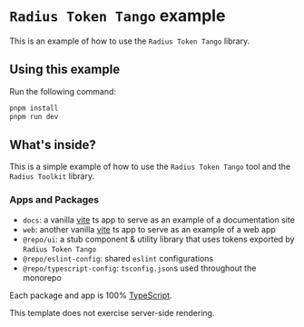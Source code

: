 # `Radius Token Tango` example

This is an example of how to use the `Radius Token Tango` library.

## Using this example

Run the following command:

```sh
pnpm install
pnpm run dev
```

## What's inside?

This is a simple example of how to use the `Radius Token Tango` tool and the `Radius Toolkit` library.

### Apps and Packages

- `docs`: a vanilla [vite](https://vitejs.dev) ts app to serve as an example of a documentation site
- `web`: another vanilla [vite](https://vitejs.dev) ts app to serve as an example of a web app
- `@repo/ui`: a stub component & utility library that uses tokens exported by `Radius Token Tango`
- `@repo/eslint-config`: shared `eslint` configurations
- `@repo/typescript-config`: `tsconfig.json`s used throughout the monorepo

Each package and app is 100% [TypeScript](https://www.typescriptlang.org/).

This template does not exercise server-side rendering.

